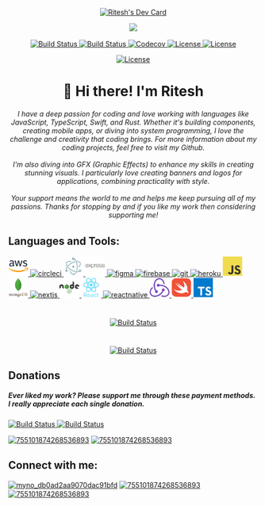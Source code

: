 <p align=center>
<a href="https://app.daily.dev/rit3zh"><img src="https://api.daily.dev/devcards/v2/aAO5jH5tHPBxERaYhfe9R.png?type=wide&r=20x" width="652" alt="Ritesh's Dev Card"/>
</a>
<p align="center">
<a href="https://github.com/rit3zh/Vibe" target="_blank">
    <img src="http://forthebadge.com/images/badges/built-with-love.svg"/>
  </a>
</p>
  <p align="center">
<p align="center">
<a href="https://github.com/rit3zh/Vibe" target="_blank">
    <img src="https://img.shields.io/badge/React_native-%2320232a.svg?style=flat&logo=react&logoColor=%2361DAFB" alt="Build Status">
  </a>
  <a href="https://github.com/rit3zh/Vibe" target="_blank">
    <img src="https://img.shields.io/badge/Typescript-%23007ACC.svg?style=flat&logo=typescript&logoColor=white" alt="Build Status">
  </a>
  <a href="https://github.com/rit3zh/Vibe" target="_blank">
    <img src="https://img.shields.io/badge/React-%23007ACC.svg?style=flat&logo=react&logoColor=white" alt="Codecov" />
  </a>
  <a href="https://github.com/rit3zh/Vibe" target="_blank">
    <img src="https://img.shields.io/badge/Rust-%23007ACC.svg?style=flat&logo=rust&logoColor=white&color=red" alt="License">
  </a>
  <a href="https://github.com/rit3zh/Vibe" target="_blank">
    <img src="https://img.shields.io/badge/Swift-%23007ACC.svg?style=flat&logo=swift&logoColor=white&color=orange" alt="License">
  </a>  
</p>
<p align=center>
    <a href="https://github.com/rit3zh/Vibe" target="_blank">
    <img src="https://visitcount.itsvg.in/api?id=rit3zh&icon=7&color=5" alt="License">
  </a>
</p>
</p>



 <h1 style="text-align:center">👋 Hi there! I'm Ritesh</h1>

 <h6 style="text-align:center">
 I have a deep passion for coding and love working with languages like JavaScript, TypeScript, Swift, and Rust. Whether it's building components, creating mobile apps, or diving into system programming, I love the challenge and creativity that coding brings. For more information about my coding projects, feel free to visit my Github.<br><br>I'm also diving into GFX (Graphic Effects) to enhance my skills in creating stunning visuals. I particularly love creating banners and logos for applications, combining practicality with style.<br><br>Your support means the world to me and helps me keep pursuing all of my passions. Thanks for stopping by and if you like my work then considering supporting me!</h3>



<h2 align="left">Languages and Tools:</h3>
<p align="left"> <a href="https://aws.amazon.com" target="_blank" rel="noreferrer"> <img src="https://raw.githubusercontent.com/devicons/devicon/master/icons/amazonwebservices/amazonwebservices-original-wordmark.svg" alt="aws" width="40" height="40"/> </a> <a href="https://circleci.com" target="_blank" rel="noreferrer"> <img src="https://www.vectorlogo.zone/logos/circleci/circleci-icon.svg" alt="circleci" width="40" height="40"/> </a> <a href="https://www.electronjs.org" target="_blank" rel="noreferrer"> <img src="https://raw.githubusercontent.com/devicons/devicon/master/icons/electron/electron-original.svg" alt="electron" width="40" height="40"/> </a> <a href="https://expressjs.com" target="_blank" rel="noreferrer"> <img src="https://raw.githubusercontent.com/devicons/devicon/master/icons/express/express-original-wordmark.svg" alt="express" width="40" height="40"/> </a> <a href="https://www.figma.com/" target="_blank" rel="noreferrer"> <img src="https://www.vectorlogo.zone/logos/figma/figma-icon.svg" alt="figma" width="40" height="40"/> </a> <a href="https://firebase.google.com/" target="_blank" rel="noreferrer"> <img src="https://www.vectorlogo.zone/logos/firebase/firebase-icon.svg" alt="firebase" width="40" height="40"/> </a> <a href="https://git-scm.com/" target="_blank" rel="noreferrer"> <img src="https://www.vectorlogo.zone/logos/git-scm/git-scm-icon.svg" alt="git" width="40" height="40"/> </a> <a href="https://heroku.com" target="_blank" rel="noreferrer"> <img src="https://www.vectorlogo.zone/logos/heroku/heroku-icon.svg" alt="heroku" width="40" height="40"/> </a> <a href="https://developer.mozilla.org/en-US/docs/Web/JavaScript" target="_blank" rel="noreferrer"> <img src="https://raw.githubusercontent.com/devicons/devicon/master/icons/javascript/javascript-original.svg" alt="javascript" width="40" height="40"/> </a> <a href="https://www.mongodb.com/" target="_blank" rel="noreferrer"> <img src="https://raw.githubusercontent.com/devicons/devicon/master/icons/mongodb/mongodb-original-wordmark.svg" alt="mongodb" width="40" height="40"/> </a> <a href="https://nextjs.org/" target="_blank" rel="noreferrer"> <img src="https://cdn.worldvectorlogo.com/logos/nextjs-2.svg" alt="nextjs" width="40" height="40"/> </a> <a href="https://nodejs.org" target="_blank" rel="noreferrer"> <img src="https://raw.githubusercontent.com/devicons/devicon/master/icons/nodejs/nodejs-original-wordmark.svg" alt="nodejs" width="40" height="40"/> </a> <a href="https://reactjs.org/" target="_blank" rel="noreferrer"> <img src="https://raw.githubusercontent.com/devicons/devicon/master/icons/react/react-original-wordmark.svg" alt="react" width="40" height="40"/> </a> <a href="https://reactnative.dev/" target="_blank" rel="noreferrer"> <img src="https://reactnative.dev/img/header_logo.svg" alt="reactnative" width="40" height="40"/> </a> <a href="https://redux.js.org" target="_blank" rel="noreferrer"> <img src="https://raw.githubusercontent.com/devicons/devicon/master/icons/redux/redux-original.svg" alt="redux" width="40" height="40"/> </a> <a href="https://developer.apple.com/swift/" target="_blank" rel="noreferrer"> <img src="https://raw.githubusercontent.com/devicons/devicon/master/icons/swift/swift-original.svg" alt="swift" width="40" height="40"/> </a> <a href="https://www.typescriptlang.org/" target="_blank" rel="noreferrer"> <img src="https://raw.githubusercontent.com/devicons/devicon/master/icons/typescript/typescript-original.svg" alt="typescript" width="40" height="40"/> </a> </p>

<h1></h1>
<p align=center>
  <a href="https://github.com/rit3zh/Vibe" target="_blank">
    <img src="https://quotes-github-readme.vercel.app/api?type=horizontal&theme=dark" alt="Build Status">
  </a>
</p>
<h1></h1>
<p align=center>
 <a href="https://github.com/rit3zh/Vibe" target="_blank">
    <img src="https://github-readme-streak-stats.herokuapp.com/?user=rit3zh&theme=dark&hide_border=false" alt="Build Status">
  </a>

## Donations

##### Ever liked my work? Please support me through these payment methods. I really appreciate each single donation.

<p>
<a href="https://github.com/rit3zh/Vibe" target="_blank">
    <img src="https://www.buymeacoffee.com/assets/img/custom_images/yellow_img.png" alt="Build Status" width=150>
  </a>
  <a href="https://github.com/rit3zh/Vibe"
   target="_blank">
    <img src="https://assets-global.website-files.com/5c14e387dab576fe667689cf/64f1a9ddd0246590df69ea1a_kofi_short_button_dark%402x.png" alt="Build Status" width="120" height="37" " >
</a>
  </a>

<a href="https://discord.gg/755101874268536893" target="blank"><img align="center" src="https://trinity-baptist.com/wp-content/uploads/2021/02/cashapp-button-trinity-2.png" alt="755101874268536893" width=150 /></a>
<a href="https://discord.gg/755101874268536893" target="blank"><img align="center" src="https://raw.githubusercontent.com/aha999/DonateButtons/master/Paypal.png" alt="755101874268536893" width=150 /></a>

<h2 align="left">Connect with me:</h3>
<p align="left">
<a href="https://dev.to/myno_db0ad2aa9070dac91bfd" target="blank"><img align="center" src="https://img.shields.io/badge/dev.to-0A0A0A?style=flat&logo=dev.to&logoColor=white" alt="myno_db0ad2aa9070dac91bfd"  /></a>
<a href="https://discord.gg/755101874268536893" target="blank"><img align="center" src="https://img.shields.io/badge/Discord-%235865F2.svg?style=flate&logo=discord&logoColor=white" alt="755101874268536893" /></a>
<a href="https://discord.gg/755101874268536893" target="blank"><img align="center" src="https://img.shields.io/badge/Telegram-2CA5E0?style=flat&logo=telegram&logoColor=white" alt="755101874268536893" /></a>
</p>
